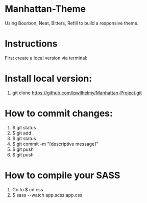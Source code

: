 Manhattan-Theme
=================
Using Bourbon, Neat, Bitters, Refill to build a responsive theme. 

Instructions
=================
First create a local version via terminal:

Install local version:
=================
1. git clone https://github.com/lpwilhelmy/Manhattan-Project.git

How to commit changes: 
=================
1. $ git status
2. $ git add . 
3. $ git status
4. $ git commit -m "[descriptive message]"
5. $ git push
6. $ git push

How to compile your SASS 
=================
1. Go to $ cd css
2. $ sass --watch app.scss:app.css
